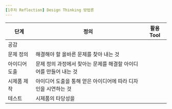 ```yaml
---
[1주차 Reflection] Design Thinking 방법론
---
```

| 단계 | 정의 | 활용 Tool
|----|----|----
| 공감 |  | 
| 문제 정의 | 해결해야 할 올바른 문제를 찾아 내는 것 | 
| 아이디어 도출 | 문제 정의 과정에서 찾아는 문제를 해결할 아이디어를 만들어 내는 것 |
| 시제품 제작 | 아이디어 도출을 통해 얻은 아이디어에 따라 디자인을 시연하는 것 |
| 테스트 | 시제품의 타당성을  |
